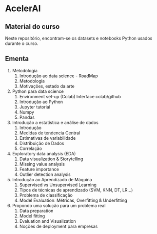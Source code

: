 # AcelerAI

## Material do curso

Neste repositório, encontram-se os datasets e notebooks Python usados durante o curso.

## Ementa

1. Metodologia 
    1. Introdução ao data science - RoadMap
    2. Metodologia
    3. Motivações, estado da arte
2. Python para data science
    1. Environment set-up (Colab) Interface colab/github
    2. Introdução ao Python
    3. Jupyter tutorial
    4. Numpy
    5. Pandas
3. Introdução a estatística e análise de dados
    1. Introdução
    2. Medidas de tendencia Central
    3. Estimativas de variabilidade
    4. Distribuição de Dados
    5. Correlação
4. Exploratory data analysis (EDA)
    1. Data visualization & Storytelling
    2. Missing value analysis
    3. Feature importance
    4. Outlier detection analysis
5. Introdução ao Aprendizado de Máquina
    1. Supervised vs Unsupervised Learning
    2. Tipos de técnicas de aprendizado (SVM, KNN, DT, LR...)
    3. Problema de classificação
    4. Model Evaluation: Métricas, Overfitting & Underfitting
6. Propondo uma solução para um problema real
    1. Data preparation
    2. Model fitting
    3. Evaluation and Visualization
    4. Noções de deployment para empresas